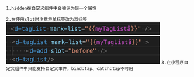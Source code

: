 `1.hidden在自定义组件中会被认为是一个属性` 

`2.在使用slot时注意将单标签改为双标签`
![](./img/slot.png)
![](./img/slot1.png)
`3.在小程序自定义组件中只能支持自定义事件，bind:tap、catch:tap不可用`